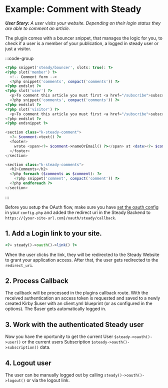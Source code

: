 # Example: Comment with Steady

_**User Story:** A user visits your website. Depending on their login status they are able to comment an article._

The plugin comes with a bouncer snippet, that manages the logic for you, to check if a user is a member of your publication, a logged in steady user or just a visitor.

:::code-group

```php [templates/article.php]
<?php snippet('steady/bouncer', slots: true): ?>
<?php slot('member') ?>
  <!-- Comment form -->
  <?php snippet('comments', compact('comments')) ?>
<?php endslot ?>
<?php slot('user') ?>
  <p>To comment this article you must first <a href="/subscribe">subscribe to <?= steady()->publication()->title() ?></a>.</p>
  <?php snippet('comments', compact('comments')) ?>
<?php endslot ?>
<?php slot('visitor') ?>
  <p>To comment this article you must first <a href="/subscribe">subscribe to <?= steady()->publication()->title() ?></a>. You can see the comments, when you are <a href="">logged into Steady</a>.</p>
<?php endslot ?>
<?php endsnippet ?>
```

```php [snippets/comment.php]
<section class="k-steady-comment">
  <?= $comment->text() ?>
  <footer>
    wrote <span><?= $comment->nameOrEmail() ?></span> at <date><?= $comment->datetime() ?></date>
  </footer>
</section>
```

```php [snippets/comments.php]
<section class="k-steady-comments">
  <h2>Comments</h2>
  <?php foreach ($comments as $comment): ?>
    <?php snippet('comment', compact('comment')) ?>
  <?php endforeach ?>
</section>
```

:::

Before you setup the OAuth flow, make sure you have [set the oauth config](/oauth/setup) in your `config.php` and added the redirect uri in the Steady Backend to `https://{your-site-url.com}/oauth/steady/callback`.

## 1. Add a Login link to your site.

```php [Template]
<?= steady()->oauth()->link() ?>
```

When the user clicks the link, they will be redirected to the Steady Website to grant your application access. After that, the user gets redirected to the `redirect_uri`.

## 2. Process Callback

The callback will be processed in the plugins callback route. With the received authentication an access token is requested and saved to a newly created Kirby $user with an client.yml blueprint (or as configured in the options). The $user gets automatically logged in.

## 3. Work with the authenticated Steady user

Now you have the oportunity to get the current User `$steady->oauth()->user()` or the current users Subscription `$steady->oauth()->subscription()` data.

## 4. Logout user

The user can be manually logged out by calling `steady()->oauth()->logout()` or via the logout link.
